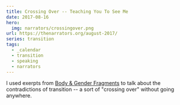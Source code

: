 ```yaml
---
title: Crossing Over -- Teaching You To See Me
date: 2017-08-16
hero:
  img: narrators/crossingover.png
url: https://thenarrators.org/august-2017/
series: transition
tags:
  - _calendar
  - transition
  - speaking
  - narrators
---
```


I used exerpts from
[Body & Gender Fragments](/2017/03/01/my-body/)
to talk about the contradictions
of transition --
a sort of "crossing over" without going anywhere.
